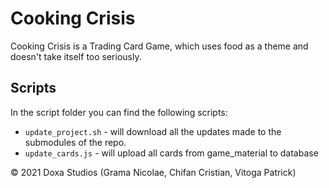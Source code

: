 # Cooking Crisis

Cooking Crisis is a Trading Card Game, which uses food as a theme and doesn't take itself too seriously.

## Scripts

In the script folder you can find the following scripts:

- `update_project.sh` - will download all the updates made to the submodules of the repo.
- `update_cards.js` - will upload all cards from game_material to database


© 2021 Doxa Studios (Grama Nicolae, Chifan Cristian, Vitoga Patrick)
